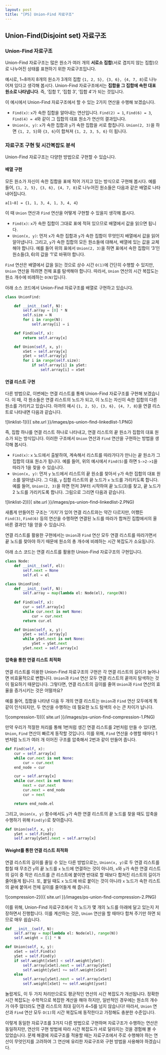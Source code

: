 ```yaml
---
layout: post
title: "[PS] Union-Find 자료구조"
---
```

## Union-Find(Disjoint set) 자료구조
### Union-Find 자료구조

Union-Find 자료구조는 많은 원소가 여러 개의 **서로소 집합**(서로 겹치지 않는 집합)으로 나누어진 상태를 표현하기 위한 자료구조입니다. 

<!--more-->

예시로, 1~8까지 8개의 원소가 3개의 집합 `{1, 2, 5}, {3, 6}, {4, 7, 8}`로 나누어져 있다고 생각해 봅시다. Union-Find 자료구조에서는 **집합을 그 집합에 속한 대표 원소로 나타냅니다**. 즉, ‘집합 1’, ‘집합 3’, ‘집합 4’가 되는 것입니다. 

이 예시에서 Union-Find 자료구조에서 할 수 있는 2가지 연산을 수행해 보겠습니다.

- `Find(x)`: `x`가 속한 집합을 알아내는 연산입니다. `Find(2) = 1`, `Find(6) = 3`, `Find(4) = 4`와 같이 그 집합의 대표 원소가 연산의 결과입니다.
- `Union(x, y)`: `x`가 속한 집합과 `y`가 속한 집합을 서로 합칩니다. `Union(2, 3)`을 하면 `{1, 2, 5}`와 `{3, 6}`이 합쳐져 `{1, 2, 3, 5, 6}` 이 됩니다.

### 자료구조 구현 및 시간복잡도 분석

Union-Find 자료구조는 다양한 방법으로 구현할 수 있습니다.

#### 배열 구현

모든 원소가 자신이 속한 집합을 표에 적어 가지고 있는 방식으로 구현해 봅시다. 예를 들어, `{1, 2, 5}, {3, 6}, {4, 7, 8}`로 나누어진 원소들은 다음과 같은 배열로 나타내어집니다.

```
a[1~8] = {1, 1, 3, 4, 1, 3, 4, 4}
```

이 때 `Union` 연산과 `Find` 연산을 어떻게 구현할 수 있을지 생각해 봅시다.

- `Find(x)`: `x`가 속한 집합이 그대로 표에 적혀 있으므로 배열에서 값을 읽으면 됩니다.
- `Union(x, y)`: 먼저 `x`가 속한 집합과 `y`가 속한 집합이 무엇인지 배열에서 값을 읽어 알아냅니다. 그리고, `y`가 속한 집합의 모든 원소들에 대해서, 배열에 있는 값을 교체해야 합니다. 예를 들어 위의 표에서 `Union(2, 3)`을 하면 표에서 속한 집합이 ‘3’인 원소들(3, 6)의 값을 ‘1’로 바꿔야 합니다.

`Find` 연산은 배열에서 값을 읽는 것으로 상수 시간 `O(1)`에 간단히 수행할 수 있지만, `Union` 연산을 하려면 전체 표를 탐색해야 합니다. 따라서, `Union` 연산의 시간 복잡도는 원소 개수에 비례하는 `O(N)`입니다.

아래 소스 코드에서 Union-Find 자료구조를 배열로 구현하고 있습니다.

```python
class UnionFind:

    def __init__(self, N):
        self.array = [0] * N
        self.size = N
        for i in range(N):
            self.array[i] = i

    def Find(self, x):
        return self.array[x]

    def Union(self, x, y):
        xSet = self.array[x]
        ySet = self.array[y]
        for i in range(self.size):
            if self.array[i] is ySet:
                self.array[i] = xSet
```

#### 연결 리스트 구현

다른 방법으로, 이번에는 연결 리스트를 통해 Union-Find 자료구조를 구현해 보겠습니다. 이 때, 각 원소들은 연결 리스트의 노드가 되고, 이 노드는 자신이 속한 집합의 다른 원소를 가리키고 있습니다. 아까의 예시 `{1, 2, 5}, {3, 6}, {4, 7, 8}`을 연결 리스트로 나타내면 다음과 같습니다.

![linklist-1]({{ site.url }}/images/ps-union-find-linkedlist-1.PNG)

즉, 집합 하나를 연결 리스트 하나로 나타내고, 연결 리스트의 끝 원소가 집합의 대표 원소가 되는 방식입니다. 이러한 구조에서 `Union` 연산과 `Find` 연산을 구현하는 방법을 생각해 봅시다.

- `Find(x)`: `x` 노드에서 출발하여, 계속해서 리스트를 따라가다가 만나는 끝 원소가 그 집합의 대표 원소가 됩니다. 예를 들어, 위의 예시에서 `Find(5)`를 하면 `5->2->1`을 따라가 1을 찾을 수 있습니다.
- `Union(x, y)`: 먼저 `y` 노드에서 리스트의 끝 원소를 찾아서 `y`가 속한 집합의 대표 원소를 알아냅니다. 그 다음, `y` 집합 리스트의 끝 노드가 `x` 노드를 가리키도록 합니다. 예를 들어, `Union(2, 3)`을 하면 먼저 3부터 시작하여 끝 노드(3)를 찾고, 끝 노드가 2 노드를 가리키도록 합니다. 그림으로 그리면 다음과 같습니다.

![linklist-2]({{ site.url }}/images/ps-union-find-linkedlist-2.PNG)

새롭게 만들어진 구조는 '가지'가 있어 연결 리스트와는 약간 다르지만, 어쨌든 `Find(3)`, `Find(6)` 등의 연산을 수행하면 연결된 노드를 따라가 합쳐진 집합에서의 올바른 결과인 1을 얻을 수 있습니다.

연결 리스트를 활용한 구현에서는 `Union`과 `Find` 연산 모두 연결 리스트를 따라가면서 끝 노드를 찾아야 하기 때문에 원소의 총 개수에 비례하는 시간 복잡도가 소요됩니다.

아래 소스 코드는 연결 리스트를 활용한 Union-Find 자료구조의 구현입니다.

```python
class Node:
    def __init__(self, el):
        self.next = None
        self.el = el

class UnionFind:
    def __init__(self, N):
        self.array = map(lambda el: Node(el), range(N))
    
    def Find(self, x):
        cur = self.array[x]
        while cur.next is not None:
            cur = cur.next
        return cur.el

    def Union(self, x, y):
        ySet = self.array[y]
        while ySet.next is not None:
            ySet = ySet.next
        ySet.next = self.array[x]
```

#### 압축을 통한 연결 리스트 최적화

연결 리스트를 이용한 Union-Find 자료구조의 구현은 각 연결 리스트의 길이가 늘어나면 비효율적으로 변합니다. `Union`과 `Find` 연산 모두 연결 리스트의 끝까지 탐색하는 것이 필요하기 때문입니다. 그렇다면, 연결 리스트의 길이를 줄여 `Union`과 `Find` 연산의 효율을 증가시키는 것은 어떨까요?

예를 들어, 집합을 나타낸 다음 두 개의 연결 리스트는 `Union`과 `Find` 연산 모두에게 똑같이 인식되지만, 두 연산을 수행하는 데 필요한 노드 탐색의 수는 큰 차이가 납니다.

![compression-1]({{ site.url }}/images/ps-union-find-compression-1.PNG)

만약 우리가 적절한 처리를 통해 1번처럼 생긴 연결 리스트를 2번처럼 만들 수 있다면, `Union`, `Find` 연산이 빠르게 동작할 것입니다. 이를 위해, `Find` 연산을 수행할 때마다 1번처럼 노드가 여러 개 이어진 구조를 압축해서 2번과 같이 만들어 줍니다.

```python
def Find(self, x):
    cur = self.array[x]
    while cur.next is not None:
        cur = cur.next
    end_node = cur

    cur = self.array[x]
    while cur.next is not None:
        next = cur.next
        cur.next = end_node
        cur = next

    return end_node.el
```

그리고, `Union(x, y)` 함수에서도 `y`가 속한 연결 리스트의 끝 노드를 찾을 때도 압축을 수행하기 위해 `Find(y)`로 찾아줍니다.

```python
def Union(self, x, y):
    ySet = self.Find(y)
    self.array[ySet].next = self.array[x]
```

#### Weight를 통한 연결 리스트 최적화

연결 리스트의 길이를 줄일 수 있는 다른 방법으로는, `Union(x, y)`로 두 연결 리스트를 합칠 때 무조건 `y`의 끝 노드를 `x` 노드에 연결하는 것이 아니라, `x`와 `y`가 속한 연결 리스트의 길이 중 작은 리스트를 큰 리스트에 붙이면 반대로 할 때보다 합쳐진 리스트의 길이가 줄어들게 됩니다. 또, 붙일 때도 `x` 노드에 바로 붙이는 것이 아니라 `x` 노드가 속한 리스트의 끝에 붙여서 전체 길이를 줄어들게 해 줍니다.

![compression-2]({{ site.url }}/images/ps-union-find-compression-2.PNG)

이를 위해, Union-Find 자료구조에서 각 노드가 몇 개의 노드를 아래에 달고 있는지 저장하면서 진행합니다. 이를 계산하는 것은, `Union` 연산을 할 때마다 합쳐 주기만 하면 되므로 매우 쉽습니다.

```python
def __init__(self, N):
    self.array = map(lambda el: Node(el), range(N))
    self.weight = [1] * N

def Union(self, x, y):
    xSet = self.Find(x)
    ySet = self.Find(y)
    if self.weight[xSet] < self.weight[ySet]:
        self.array[xSet].next = self.array[ySet]
        self.weight[ySet] += self.weight[xSet]
    else
        self.array[ySet].next = self.array[xSet]
        self.weight[xSet] += self.weight[yset]
```

놀랍게도, 이 두 가지 처리만으로도 평균적인 연산의 시간 복잡도가 개선됩니다. 정확한 시간 복잡도는 수학적으로 복잡한 계산을 해야 하지만, 일반적인 경우에는 원소의 개수가 아주 많더라도 연결 리스트의 최대 길이가 4~5를 넘지 않습니다! 따라서, `Union` 연산과 `Find` 연산 모두 `O(1)`의 시간 복잡도에 동작한다고 가정해도 충분한 수준입니다.

이렇게 동일한 자료구조를 3가지 다른 방법으로 구현하며 자료구조가 수행하는 연산은 동일하지만, 연산의 구현 방법에 따라 시간 복잡도가 서로 달라지는 것을 경험해 볼 수 있었습니다. 문제 해결에 자료구조를 적용할 때는 자료구조에서 주로 수행해야 하는 연산이 무엇인지를 고려하여 그 연산에 유리한 자료구조와 구현 방법을 사용해야 하겠습니다.
